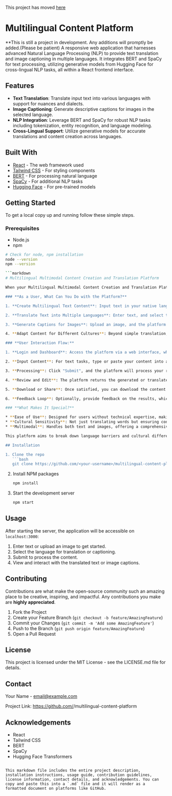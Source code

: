 
This project has moved [here](https://github.com/Saffronius/Multimodal-Project)


# Multilingual Content Platform
**This is still a project in development. Any additions will promptly be added.(Please be patient)
A responsive web application that harnesses advanced Natural Language Processing (NLP) to provide text translation and image captioning in multiple languages. It integrates BERT and SpaCy for text processing, utilizing generative models from Hugging Face for cross-lingual NLP tasks, all within a React frontend interface.

## Features

- **Text Translation**: Translate input text into various languages with support for nuances and dialects.
- **Image Captioning**: Generate descriptive captions for images in the selected language.
- **NLP Integration**: Leverage BERT and SpaCy for robust NLP tasks including tokenization, entity recognition, and language modeling.
- **Cross-Lingual Support**: Utilize generative models for accurate translations and content creation across languages.

## Built With

- [React](https://reactjs.org/) - The web framework used
- [Tailwind CSS](https://tailwindcss.com/) - For styling components
- [BERT](https://github.com/google-research/bert) - For processing natural language
- [SpaCy](https://spacy.io/) - For additional NLP tasks
- [Hugging Face](https://huggingface.co/) - For pre-trained models

## Getting Started

To get a local copy up and running follow these simple steps.

### Prerequisites

- Node.js
- npm

```bash
# Check for node, npm installation
node --version
npm --version

```markdown
# Multilingual Multimodal Content Creation and Translation Platform

When your Multilingual Multimodal Content Creation and Translation Platform is ready, it will serve as a powerful tool for creating, translating, and customizing text and images across multiple languages. Here's a user-friendly description of how it works:

### **As a User, What Can You Do with the Platform?**

1. **Create Multilingual Text Content**: Input text in your native language, and the platform will help you refine, expand, or generate new content based on your input. You can specify the genre or style, and the system uses advanced AI to assist in crafting your message.

2. **Translate Text into Multiple Languages**: Enter text, and select the languages you want it translated into. The platform will provide high-quality translations that consider cultural nuances, making your content accessible to a global audience.

3. **Generate Captions for Images**: Upload an image, and the platform can generate a caption for it in the language of your choice. It's useful for creating descriptive content for images, making them more accessible and understandable for people from different language backgrounds.

4. **Adapt Content for Different Cultures**: Beyond simple translation, the system can adapt your text and image captions to suit specific cultural contexts, ensuring that your message resonates with each audience's unique preferences and norms.

### **User Interaction Flow:**

1. **Login and Dashboard**: Access the platform via a web interface, where you'll be greeted with a dashboard. Here, you can select the type of task you want to perform (e.g., text generation, translation, image captioning).

2. **Input Content**: For text tasks, type or paste your content into a text box. For images, upload the file you want captions for. You can specify requirements such as the target language, tone, and style.

3. **Processing**: Click "Submit", and the platform will process your request using its AI models. This involves understanding the content, generating translations or captions, and adapting the content if needed.

4. **Review and Edit**: The platform returns the generated or translated content, along with any image captions. You can review the results and make edits if necessary. The platform may offer suggestions for improvement or alternative phrasing.

5. **Download or Share**: Once satisfied, you can download the content or share it directly from the platform to social media, websites, or other platforms.

6. **Feedback Loop**: Optionally, provide feedback on the results, which the platform can use to improve future performance.

### **What Makes It Special?**

* **Ease of Use**: Designed for users without technical expertise, making advanced AI tools accessible to everyone.
* **Cultural Sensitivity**: Not just translating words but ensuring content is culturally appropriate and engaging for each audience.
* **Multimodal**: Handles both text and images, offering a comprehensive suite of tools for content creation and adaptation.

This platform aims to break down language barriers and cultural differences, making it easier to communicate, share ideas, and connect with people around the world. Whether you're a marketer, content creator, educator, or just looking to reach a wider audience, this tool empowers you to do so with ease and effectiveness.

## Installation

1. Clone the repo
   ```bash
   git clone https://github.com/<your-username>/multilingual-content-platform.git
   ```

2. Install NPM packages
   ```bash
   npm install
   ```

3. Start the development server
   ```bash
   npm start
   ```

## Usage

After starting the server, the application will be accessible on `localhost:3000`:

1. Enter text or upload an image to get started.
2. Select the language for translation or captioning.
3. Submit to process the content.
4. View and interact with the translated text or image captions.

## Contributing

Contributions are what make the open-source community such an amazing place to be creative, inspiring, and impactful. Any contributions you make are **highly appreciated**.

1. Fork the Project
2. Create your Feature Branch (`git checkout -b feature/AmazingFeature`)
3. Commit your Changes (`git commit -m 'Add some AmazingFeature'`)
4. Push to the Branch (`git push origin feature/AmazingFeature`)
5. Open a Pull Request

## License

This project is licensed under the MIT License - see the LICENSE.md file for details.

## Contact

Your Name - email@example.com

Project Link: https://github.com/<your-username>/multilingual-content-platform

## Acknowledgements

- React
- Tailwind CSS
- BERT
- SpaCy
- Hugging Face Transformers
```

This markdown file includes the entire project description, installation instructions, usage guide, contribution guidelines, license information, contact details, and acknowledgements. You can copy and paste this into a `.md` file and it will render as a formatted document on platforms like GitHub.

